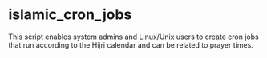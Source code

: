 # islamic_cron_jobs
This script enables system admins and Linux/Unix users to create cron jobs that run according to the Hijri calendar and can be related to prayer times.
